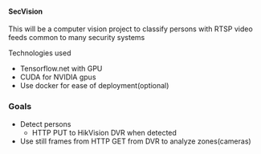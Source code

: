 #### SecVision

This will be a computer vision project to classify persons with RTSP video feeds common to many security systems

Technologies used
 - Tensorflow.net with GPU
 - CUDA for NVIDIA gpus
 - Use docker for ease of deployment(optional)

### Goals

 - Detect persons
   - HTTP PUT to HikVision DVR when detected
 - Use still frames from HTTP GET from DVR to analyze zones(cameras)
